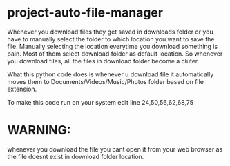 # project-auto-file-manager

Whenever you download files they get saved in downloads folder or you have to manually select the folder to which location you want to save the file.
Manually selecting the location everytime you download something is pain. 
Most of them select download folder as default location. So whenever you download files, all the files in download folder become a cluter.

What this python code does is whenever u download file it automatically moves them to Documents/Videos/Music/Photos folder based on file extension.

To make this code run on your system edit line 24,50,56,62,68,75

# WARNING:
whenever you download the file you cant open it from your web browser as the file doesnt exist in download folder location.
 
